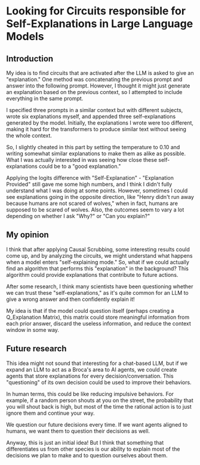 # Looking for Circuits responsible for Self-Explanations in Large Language Models

## Introduction
My idea is to find circuits that are activated after the LLM is asked to give an "explanation." One method was concatenating the previous prompt and answer into the following prompt. However, I thought it might just generate an explanation based on the previous context, so I attempted to include everything in the same prompt.

I specified three prompts in a similar context but with different subjects, wrote six explanations myself, and appended three self-explanations generated by the model. Initially, the explanations I wrote were too different, making it hard for the transformers to produce similar text without seeing the whole context.

So, I slightly cheated in this part by setting the temperature to 0.10 and writing somewhat similar explanations to make them as alike as possible. What I was actually interested in was seeing how close these self-explanations could be to a "good explanation."

Applying the logits difference with "Self-Explanation" - "Explanation Provided" still gave me some high numbers, and I think I didn't fully understand what I was doing at some points. However, sometimes I could see explanations going in the opposite direction, like "Henry didn't run away because humans are not scared of wolves," when in fact, humans are supposed to be scared of wolves. Also, the outcomes seem to vary a lot depending on whether I ask "Why?" or "Can you explain?"

## My opinion
I think that after applying Causal Scrubbing, some interesting results could come up, and by analyzing the circuits, we might understand what happens when a model enters "self-explaining mode." So, what if we could actually find an algorithm that performs this "explanation" in the background? This algorithm could provide explanations that contribute to future actions.

After some research, I think many scientists have been questioning whether we can trust these "self-explanations," as it's quite common for an LLM to give a wrong answer and then confidently explain it!

My idea is that if the model could question itself (perhaps creating a Q_Explanation Matrix), this matrix could store meaningful information from each prior answer, discard the useless information, and reduce the context window in some way.

## Future research
This idea might not sound that interesting for a chat-based LLM, but if we expand an LLM to act as a Broca's area to AI agents, we could create agents that store explanations for every decision/conversation. This "questioning" of its own decision could be used to improve their behaviors.

In human terms, this could be like reducing impulsive behaviors. For example, if a random person shouts at you on the street, the probability that you will shout back is high, but most of the time the rational action is to just ignore them and continue your way.

We question our future decisions every time. If we want agents aligned to humans, we want them to question their decisions as well.

Anyway, this is just an initial idea! But I think that something that differentiates us from other species is our ability to explain most of the decisions we plan to make and to question ourselves about them.
